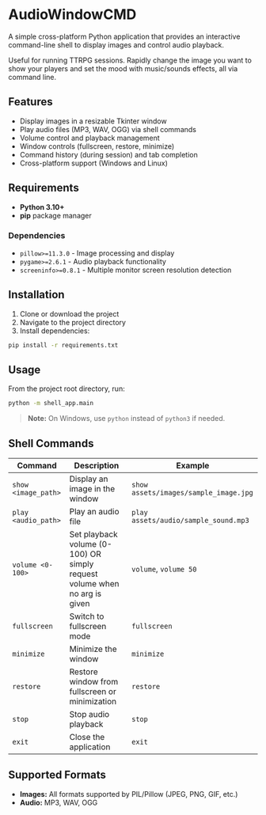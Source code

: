# AudioWindowCMD

A simple cross-platform Python application that provides an interactive command-line shell to display images and control audio playback.

Useful for running TTRPG sessions. Rapidly change the image you want to show your players and set the mood with music/sounds effects, all via command line.

## Features

- Display images in a resizable Tkinter window
- Play audio files (MP3, WAV, OGG) via shell commands
- Volume control and playback management
- Window controls (fullscreen, restore, minimize)
- Command history (during session) and tab completion
- Cross-platform support (Windows and Linux)

## Requirements

- **Python 3.10+**
- **pip** package manager

### Dependencies

- `pillow>=11.3.0` - Image processing and display
- `pygame>=2.6.1` - Audio playback functionality
- `screeninfo>=0.8.1` - Multiple monitor screen resolution detection

## Installation

1. Clone or download the project
2. Navigate to the project directory
3. Install dependencies:

```bash
pip install -r requirements.txt
```
## Usage

From the project root directory, run:

```bash
python -m shell_app.main
```
> **Note:** On Windows, use `python` instead of `python3` if needed.

## Shell Commands

| Command | Description | Example |
|---------|-------------|---------|
| `show <image_path>` | Display an image in the window | `show assets/images/sample_image.jpg` |
| `play <audio_path>` | Play an audio file | `play assets/audio/sample_sound.mp3` |
| `volume <0-100>` | Set playback volume (0-100) OR simply request volume when no arg is given | `volume`, `volume 50` |
| `fullscreen` | Switch to fullscreen mode | `fullscreen` |
| `minimize` | Minimize the window | `minimize` |
| `restore` | Restore window from fullscreen or minimization | `restore` |
| `stop` | Stop audio playback | `stop` |
| `exit` | Close the application | `exit` |

## Supported Formats

- **Images:** All formats supported by PIL/Pillow (JPEG, PNG, GIF, etc.)
- **Audio:** MP3, WAV, OGG